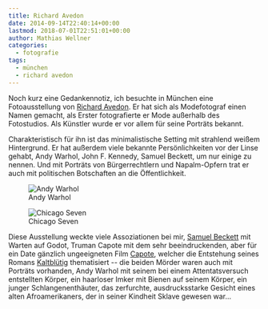 ```yaml
---
title: Richard Avedon
date: 2014-09-14T22:40:14+00:00
lastmod: 2018-07-01T22:51:01+00:00
author: Mathias Wellner
categories:
  - fotografie
tags:
  - münchen
  - richard avedon
---
```

Noch kurz eine Gedankennotiz, ich besuchte in München eine Fotoausstellung von <a href="http://de.wikipedia.org/wiki/Richard_Avedon" title="Richard Avedon" target="_blank">Richard Avedon</a>. Er hat sich als Modefotograf einen Namen gemacht, als Erster fotografierte er Mode außerhalb des Fotostudios. Als Künstler wurde er vor allem für seine Porträts bekannt. 
<!--more-->

Charakteristisch für ihn ist das minimalistische Setting mit strahlend weißem Hintergrund. Er hat außerdem viele bekannte Persönlichkeiten vor der Linse gehabt, Andy Warhol, John F. Kennedy, Samuel Beckett, um nur einige zu nennen. Und mit Porträts von Bürgerrechtlern und Napalm-Opfern trat er auch mit politischen Botschaften an die Öffentlichkeit. 

<figure style="max-width: 400px">
  <img src="http://maryckhayes.files.wordpress.com/2012/08/warhol__chest_avedon.jpg" alt="Andy Warhol" />  
  <figcaption>Andy Warhol</figcaption>
</figure>

<figure class="wide">
  <img src="http://maryckhayes.files.wordpress.com/2012/08/chicago-seven.jpg" alt="Chicago Seven" />  
  <figcaption>Chicago Seven</figcaption>
</figure>

Diese Ausstellung weckte viele Assoziationen bei mir, <a href="http://de.wikipedia.org/wiki/Samuel_Beckett" title="Samuel Beckett" target="_blank">Samuel Beckett</a> mit Warten auf Godot, Truman Capote mit dem sehr beeindruckenden, aber für ein Date gänzlich ungeeigneten Film <a href="http://de.wikipedia.org/wiki/Capote_%28Film%29" title="Capote" target="_blank">Capote</a>, welcher die Entstehung seines Romans <a href="http://de.wikipedia.org/wiki/Kaltbl%C3%BCtig_%28Truman_Capote%29" title="Kaltblütig" target="_blank">Kaltblütig</a> thematisiert -- die beiden Mörder waren auch mit Porträts vorhanden, Andy Warhol mit seinem bei einem Attentatsversuch entstellten Körper, ein haarloser Imker mit Bienen auf seinem Körper, ein junger Schlangenenthäuter, das zerfurchte, ausdrucksstarke Gesicht eines alten Afroamerikaners, der in seiner Kindheit Sklave gewesen war&#8230;